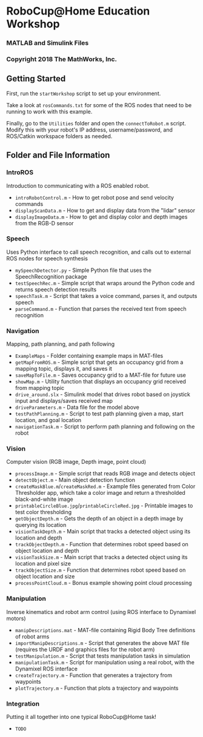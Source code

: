 # RoboCup@Home Education Workshop
### MATLAB and Simulink Files
### Copyright 2018 The MathWorks, Inc.

## Getting Started
First, run the `startWorkshop` script to set up your environment.

Take a look at `rosCommands.txt` for some of the ROS nodes that need to be 
running to work with this example.

Finally, go to the `Utilities` folder and open the `connectToRobot.m` script. 
Modify this with your robot's IP address, username/password, and ROS/Catkin 
workspace folders as needed.

## Folder and File Information

### IntroROS
Introduction to communicating with a ROS enabled robot.
* `introRobotControl.m` - How to get robot pose and send velocity commands
* `displayScanData.m` - How to get and display data from the "lidar" sensor
* `displayImageData.m` - How to get and display color and depth images from the RGB-D sensor

### Speech
Uses Python interface to call speech recognition, and calls out to external ROS nodes for speech synthesis 
* `mySpeechDetector.py` - Simple Python file that uses the SpeechRecognition package
* `testSpeechRec.m` - Simple script that wraps around the Python code and returns speech detection results
* `speechTask.m` - Script that takes a voice command, parses it, and outputs speech
* `parseCommand.m` - Function that parses the received text from speech recognition

### Navigation
Mapping, path planning, and path following
* `ExampleMaps` - Folder containing example maps in MAT-files
* `getMapFromROS.m` - Simple script that gets an occupancy grid from a mapping topic, displays it, and saves it
* `saveMapToFile.m` - Saves occupancy grid to a MAT-file for future use
* `showMap.m` - Utility function that displays an occupancy grid received from mapping topic
* `drive_around.slx` - Simulink model that drives robot based on joystick input and displays/saves received map
* `driveParameters.m` - Data file for the model above
* `testPathPlanning.m` - Script to test path planning given a map, start location, and goal location
* `navigationTask.m` - Script to perform path planning and following on the robot


### Vision
Computer vision (RGB image, Depth image, point cloud)
* `processImage.m` - Simple script that reads RGB image and detects object
* `detectObject.m` - Main object detection function
* `createMaskBlue.m`/`createMaskRed.m` - Example files generated from Color Thresholder app, which take a color image and return a thresholded black-and-white image
* `printableCircleBlue.jpg`/`printableCircleRed.jpg` - Printable images to test color thresholding
* `getObjectDepth.m` - Gets the depth of an object in a depth image by querying its location
* `visionTaskDepth.m` - Main script that tracks a detected object using its location and depth
* `trackObjectDepth.m` - Function that determines robot speed based on object location and depth
* `visionTaskSize.m` - Main script that tracks a detected object using its location and pixel size
* `trackObjectSize.m` - Function that determines robot speed based on object location and size
* `processPointCloud.m` - Bonus example showing point cloud processing

### Manipulation
Inverse kinematics and robot arm control (using ROS interface to Dynamixel motors)
* `manipDescriptions.mat` - MAT-file containing Rigid Body Tree definitions of robot arms
* `importManipDescriptions.m` - Script that generates the above MAT file (requires the URDF and graphics files for the robot arm)
* `testManipulation.m` - Script that tests manipulation tasks in simulation
* `manipulationTask.m` - Script for manipulation using a real robot, with the Dynamixel ROS interface
* `createTrajectory.m` - Function that generates a trajectory from waypoints
* `plotTrajectory.m` - Function that plots a trajectory and waypoints

### Integration
Putting it all together into one typical RoboCup@Home task!
* `TODO`
